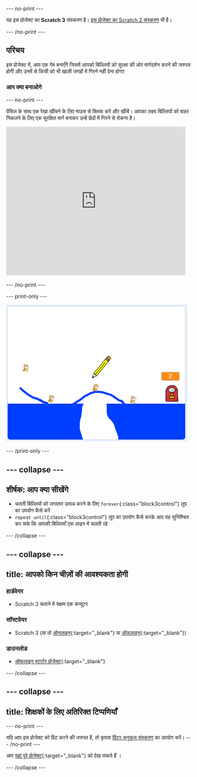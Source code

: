 \--- no-print \---

यह इस प्रोजेक्ट का **Scratch 3** संस्करण है। [इस प्रोजेक्ट का Scratch 2 संस्करण](https://projects.raspberrypi.org/en/projects/cats-scratch2) भी है।

\--- /no-print \---

## परिचय

इस प्रोजेक्ट में, आप एक गेम बनाएँगे जिसमें आपको बिल्लियों को सुरक्षा की ओर मार्गदर्शन करने की जरुरत होगी और उनमें से किसी को भी खाली जगहों में गिरने नहीं देना होगा!

### आप क्या बनाओगे

\--- no-print \---

पेंसिल के साथ एक रेखा खींचने के लिए माउस से क्लिक करें और खींचें। आपका लक्ष्य बिल्लियों को बाहर निकलने के लिए एक सुरक्षित मार्ग बनाकर उन्हें छेदों में गिरने से रोकना है।

<div class="scratch-preview">
  <iframe allowtransparency="true" width="485" height="402" src="https://scratch.mit.edu/projects/embed/253667883/?autostart=false" frameborder="0" scrolling="no"></iframe>
</div>

\--- /no-print \---

\--- print-only \---

![Cats finished](images/cats-finished.png)

\--- /print-only \---

## \--- collapse \---

## शीर्षक: आप क्या सीखेंगे

+ चलती बिल्लियों को लगातार उत्पन्न करने के लिए `forever`{:class="block3control"} लूप का उपयोग कैसे करें
+ `repeat until`{:class="block3control"} लूप का उपयोग कैसे करके आप यह सुनिश्चित कर सके कि आपकी बिल्लियाँ एक लाइन में चलती रहे

\--- /collapse \---

## \--- collapse \---

## title: आपको किन चीज़ों की आवश्यकता होगी

### हार्डवेयर

+ Scratch 3 चलाने में सक्षम एक कंप्यूटर

### सॉफ्टवेयर

+ Scratch 3 (या तो [ऑनलाइन](http://rpf.io/scratchon){:target="_blank"} या [ऑफलाइन](http://rpf.io/scratchoff){:target="_blank"})

### डाउनलोड

+ [ऑफलाइन स्टार्टर प्रोजेक्ट](http://rpf.io/p/en/cats-go){:target="_blank"}

\--- /collapse \---

## \--- collapse \---

## title: शिक्षकों के लिए अतिरिक्त टिप्पणियाँ

\--- no-print \---

यदि आप इस प्रोजेक्ट को प्रिंट करने की जरुरत है, तो कृपया [प्रिंटर अनुकूल संस्करण](https://projects.raspberrypi.org/en/projects/cats/print) का उपयोग करें। \--- /no-print \---

आप [यहां पूरे प्रोजेक्ट](http://rpf.io/p/en/cats-get){:target="_blank"} को देख सकते हैं ।

\--- /collapse \---